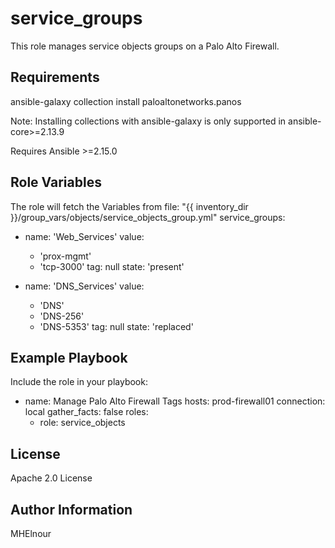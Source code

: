 service_groups
=====================

This role manages service objects groups on a Palo Alto Firewall.

Requirements
------------

ansible-galaxy collection install paloaltonetworks.panos

Note: Installing collections with ansible-galaxy is only supported in ansible-core>=2.13.9

Requires Ansible >=2.15.0

Role Variables
--------------
The role will fetch the Variables from file: "{{ inventory_dir }}/group_vars/objects/service_objects_group.yml" 
service_groups:
  - name: 'Web_Services'
    value:
      - 'prox-mgmt'
      - 'tcp-3000'
    tag: null
    state: 'present'

  - name: 'DNS_Services'
    value:
      - 'DNS'
      - 'DNS-256'
      - 'DNS-5353'
    tag: null
    state: 'replaced'


Example Playbook
----------------

Include the role in your playbook:

- name: Manage Palo Alto Firewall Tags
  hosts: prod-firewall01
  connection: local
  gather_facts: false
  roles:
    - role: service_objects

License
-------

Apache 2.0 License

Author Information
------------------
MHElnour


